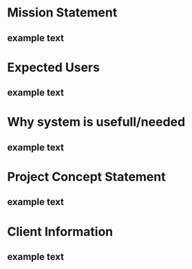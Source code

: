 # Mission Statement
## example text
# Expected Users
## example text
# Why system is usefull/needed
## example text
# 
# Project Concept Statement
## example text
# Client Information
## example text